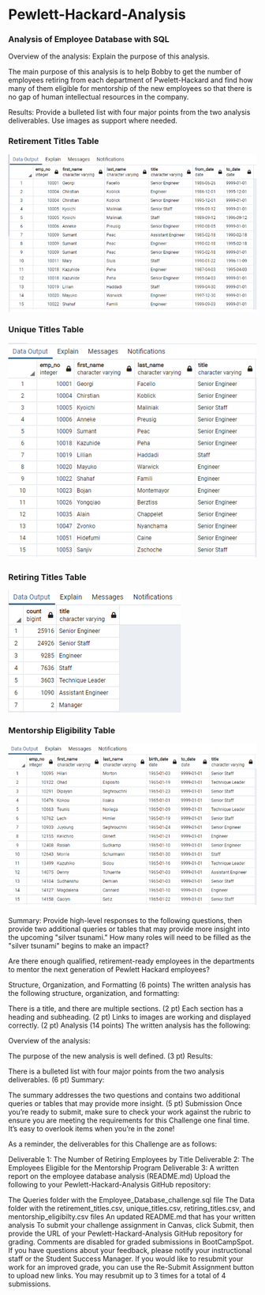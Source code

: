 # Pewlett-Hackard-Analysis
### Analysis of Employee Database with SQL

Overview of the analysis: Explain the purpose of this analysis.

The main purpose of this analysis is to help Bobby to get the number of employees retiring from each department of Pwelett-Hackard and find how many of them eligible for mentorship of the new employees so that there is no gap of human intellectual resources in the company.

Results: Provide a bulleted list with four major points from the two analysis deliverables. Use images as support where needed.

### Retirement Titles Table
![alt_text](https://github.com/RGK73/Pewlett-Hackard-Analysis/blob/main/Images/retirement_titles.png)

### Unique Titles Table
![alt_text](https://github.com/RGK73/Pewlett-Hackard-Analysis/blob/main/Images/unique_titles.png)

### Retiring Titles Table
![alt_text](https://github.com/RGK73/Pewlett-Hackard-Analysis/blob/main/Images/retiring_titles.png)

### Mentorship Eligibility Table
![alt_text](https://github.com/RGK73/Pewlett-Hackard-Analysis/blob/main/Images/mentorship_eligibilty.png)

Summary: Provide high-level responses to the following questions, then provide two additional queries or tables that may provide more insight into the upcoming "silver tsunami."
How many roles will need to be filled as the "silver tsunami" begins to make an impact?

Are there enough qualified, retirement-ready employees in the departments to mentor the next generation of Pewlett Hackard employees?

Structure, Organization, and Formatting (6 points)
The written analysis has the following structure, organization, and formatting:

There is a title, and there are multiple sections. (2 pt)
Each section has a heading and subheading. (2 pt)
Links to images are working and displayed correctly. (2 pt)
Analysis (14 points)
The written analysis has the following:

Overview of the analysis:

The purpose of the new analysis is well defined. (3 pt)
Results:

There is a bulleted list with four major points from the two analysis deliverables. (6 pt)
Summary:

The summary addresses the two questions and contains two additional queries or tables that may provide more insight. (5 pt)
Submission
Once you’re ready to submit, make sure to check your work against the rubric to ensure you are meeting the requirements for this Challenge one final time. It’s easy to overlook items when you’re in the zone!

As a reminder, the deliverables for this Challenge are as follows:

Deliverable 1: The Number of Retiring Employees by Title
Deliverable 2: The Employees Eligible for the Mentorship Program
Deliverable 3: A written report on the employee database analysis (README.md)
Upload the following to your Pewlett-Hackard-Analysis GitHub repository:

The Queries folder with the Employee_Database_challenge.sql file
The Data folder with the retirement_titles.csv, unique_titles.csv, retiring_titles.csv, and mentorship_eligibilty.csv files
An updated README.md that has your written analysis
To submit your challenge assignment in Canvas, click Submit, then provide the URL of your Pewlett-Hackard-Analysis GitHub repository for grading. Comments are disabled for graded submissions in BootCampSpot. If you have questions about your feedback, please notify your instructional staff or the Student Success Manager. If you would like to resubmit your work for an improved grade, you can use the Re-Submit Assignment button to upload new links. You may resubmit up to 3 times for a total of 4 submissions.
